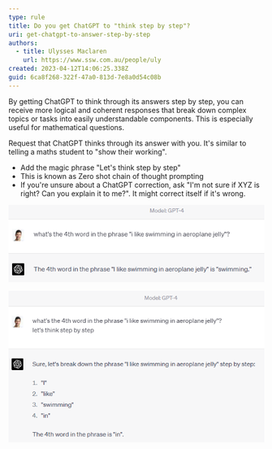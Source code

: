 ```yaml
---
type: rule
title: Do you get ChatGPT to "think step by step"?
uri: get-chatgpt-to-answer-step-by-step
authors:
  - title: Ulysses Maclaren
    url: https://www.ssw.com.au/people/uly
created: 2023-04-12T14:06:25.338Z
guid: 6ca8f268-322f-47a0-813d-7e8a0d54c08b
---
```

By getting ChatGPT to think through its answers step by step, you can receive more logical and coherent responses that break down complex topics or tasks into easily understandable components. This is especially useful for mathematical questions.

<!--endintro-->

Request that ChatGPT thinks through its answer with you. It's similar to telling a maths student to "show their working".

* Add the magic phrase "Let's think step by step"
* This is known as Zero shot chain of thought prompting
* If you're unsure about a ChatGPT correction, ask "I'm not sure if XYZ is right? Can you explain it to me?". It might correct itself if it's wrong.

![Figure: Bad Example - It got the answer wrong](don-t-think.png)

![Figure: Good Example - By getting it to think step by step, it got the answer right](think.png)
